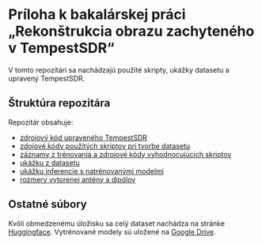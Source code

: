 # Príloha k bakalárskej práci „Rekonštrukcia obrazu zachyteného v TempestSDR“
V tomto repozitári sa nachádzajú použité skripty, ukážky datasetu a upravený TempestSDR.

## Štruktúra repozitára
Repozitár obsahuje:
- [zdrojový kód upraveného TempestSDR](TempestSDR_Enhanced/)
- [zdojové kódy použitých skriptov pri tvorbe datasetu](dataset_scripts/)
- [záznamy z trénovania a zdrojové kódy vyhodnocujúcich skriptov](deep_learning/)
- [ukážku z datasetu](dataset_sample/)
- [ukážku inferencie s natrénovanými modelmi](inference_sample/)
- [rozmery vytorenej antény a dipólov](antena/)

## Ostatné súbory
Kvôli obmedzenému úložisku sa celý dataset nachádza na stránke [Huggingface](https://huggingface.co/datasets/filippt1/TempestSDR_Enhanced_Dataset). Vytrénované modely sú uložené na [Google Drive](https://drive.google.com/drive/folders/1zFWvRVtZ-9s4WG3DEF2Kivu6meQ9UQvB?usp=sharing).
